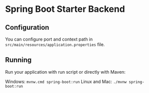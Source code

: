 # Spring Boot Starter Backend

## Configuration

You can configure port and context path in `src/main/resources/application.properties` file.

## Running

Run your application with run script or directly with Maven:

Windows: `mvnw.cmd spring-boot:run`
Linux and Mac: `./mvnw spring-boot:run`